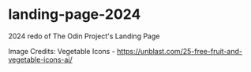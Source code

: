 # landing-page-2024
2024 redo of The Odin Project's Landing Page

Image Credits:
Vegetable Icons - https://unblast.com/25-free-fruit-and-vegetable-icons-ai/
